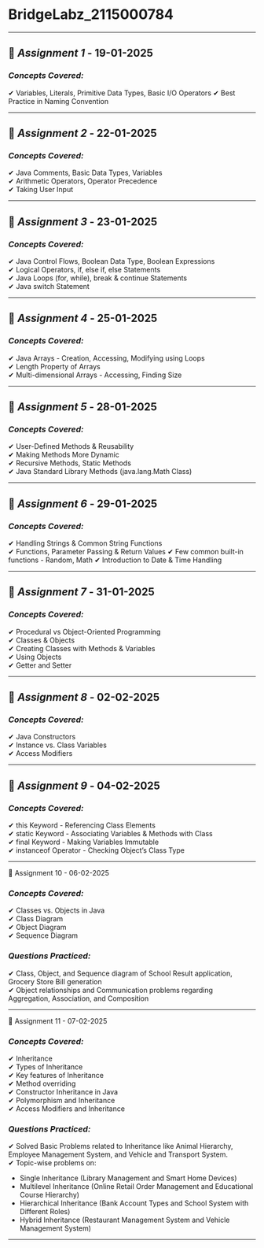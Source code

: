 # BridgeLabz_2115000784

---

## 📌 *Assignment 1* - 19-01-2025  
### *Concepts Covered:*  
✔ Variables, Literals, Primitive Data Types, Basic I/O Operators 
✔ Best Practice in Naming Convention

---

## 📌 *Assignment 2* - 22-01-2025  
### *Concepts Covered:*  
✔ Java Comments, Basic Data Types, Variables  
✔ Arithmetic Operators, Operator Precedence  
✔ Taking User Input  

---

## 📌 *Assignment 3* - 23-01-2025  
### *Concepts Covered:*  
✔ Java Control Flows, Boolean Data Type, Boolean Expressions  
✔ Logical Operators, if, else if, else Statements  
✔ Java Loops (for, while), break & continue Statements  
✔ Java switch Statement  

---

## 📌 *Assignment 4* - 25-01-2025  
### *Concepts Covered:*  
✔ Java Arrays - Creation, Accessing, Modifying using Loops  
✔ Length Property of Arrays  
✔ Multi-dimensional Arrays - Accessing, Finding Size  

---

## 📌 *Assignment 5* - 28-01-2025  
### *Concepts Covered:*  
✔ User-Defined Methods & Reusability  
✔ Making Methods More Dynamic  
✔ Recursive Methods, Static Methods  
✔ Java Standard Library Methods (java.lang.Math Class)  

---

## 📌 *Assignment 6* - 29-01-2025  
### *Concepts Covered:*  
✔ Handling Strings & Common String Functions  
✔ Functions, Parameter Passing & Return Values
✔ Few common built-in functions - Random, Math
✔ Introduction to Date & Time Handling

---

## 📌 *Assignment 7* - 31-01-2025  
### *Concepts Covered:*  
✔ Procedural vs Object-Oriented Programming  
✔ Classes & Objects  
✔ Creating Classes with Methods & Variables  
✔ Using Objects  
✔ Getter and Setter

---

## 📌 *Assignment 8* - 02-02-2025  
### *Concepts Covered:*  
✔ Java Constructors  
✔ Instance vs. Class Variables  
✔ Access Modifiers 

---

## 📌 *Assignment 9* - 04-02-2025  
### *Concepts Covered:*  
✔ this Keyword - Referencing Class Elements  
✔ static Keyword - Associating Variables & Methods with Class  
✔ final Keyword - Making Variables Immutable  
✔ instanceof Operator - Checking Object’s Class Type  

---

📌 Assignment 10 - 06-02-2025  
### *Concepts Covered:*  
✔ Classes vs. Objects in Java  
✔ Class Diagram  
✔ Object Diagram  
✔ Sequence Diagram  

### *Questions Practiced:*  
✔ Class, Object, and Sequence diagram of School Result application, Grocery Store Bill generation  
✔ Object relationships and Communication problems regarding Aggregation, Association, and Composition  

---

📌 Assignment 11 - 07-02-2025 
### *Concepts Covered:*  
✔ Inheritance  
✔ Types of Inheritance  
✔ Key features of Inheritance  
✔ Method overriding  
✔ Constructor Inheritance in Java  
✔ Polymorphism and Inheritance  
✔ Access Modifiers and Inheritance  

### *Questions Practiced:*  
✔ Solved Basic Problems related to Inheritance like Animal Hierarchy, Employee Management System, and Vehicle and Transport System.  
✔ Topic-wise problems on:  
  - Single Inheritance (Library Management and Smart Home Devices)  
  - Multilevel Inheritance (Online Retail Order Management and Educational Course Hierarchy)
  - Hierarchical Inheritance (Bank Account Types and School System with Different Roles)
  - Hybrid Inheritance (Restaurant Management System and Vehicle Management System) 

---

